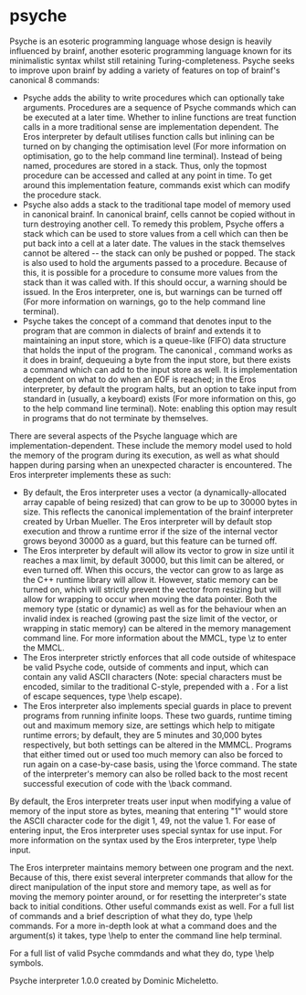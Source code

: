 # psyche
Psyche is an esoteric programming language whose design is heavily influenced by brainf, another esoteric
programming language known for its minimalistic syntax whilst still retaining Turing-completeness. Psyche
seeks to improve upon brainf by adding a variety of features on top of brainf's canonical 8 commands:
 - Psyche adds the ability to write procedures which can optionally take arguments. Procedures are a
sequence of Psyche commands which can be executed at a later time. Whether to inline functions are
treat function calls in a more traditional sense are implementation dependent. The Eros interpreter
by default utilises function calls but inlining can be turned on by changing the optimisation level
(For more information on optimisation, go to the help command line terminal).
Instead of being named, procedures are stored in a stack. Thus, only the topmost procedure can be
accessed and called at any point in time. To get around this implementation feature, commands exist
which can modify the procedure stack.
 - Psyche also adds a stack to the traditional tape model of memory used in canonical brainf. In
canonical brainf, cells cannot be copied without in turn destroying another cell. To remedy this
problem, Psyche offers a stack which can be used to store values from a cell which can then be put
back into a cell at a later date. The values in the stack themselves cannot be altered -- the stack
can only be pushed or popped. The stack is also used to hold the arguments passed to a procedure.
Because of this, it is possible for a procedure to consume more values from the stack than it was
called with. If this should occur, a warning should be issued. In the Eros interpreter, one is, but
warnings can be turned off (For more information on warnings, go to the help command line terminal).
 - Psyche takes the concept of a command that denotes input to the program that are common in dialects
of brainf and extends it to maintaining an input store, which is a queue-like (FIFO) data structure
that holds the input of the program. The canonical , command works as it does in brainf, dequeuing
a byte from the input store, but there exists a command which can add to the input store as well.
It is implementation dependent on what to do when an EOF is reached; in the Eros interpreter, by
default the program halts, but an option to take input from standard in (usually, a keyboard)
exists (For more information on this, go to the help command line terminal). Note: enabling this
option may result in programs that do not terminate by themselves.

There are several aspects of the Psyche language which are implementation-dependent. These include the
memory model used to hold the memory of the program during its execution, as well as what should happen
during parsing when an unexpected character is encountered. The Eros interpreter implements these as such:
- By default, the Eros interpreter uses a vector (a dynamically-allocated array capable of being
resized) that can grow to be up to 30000 bytes in size. This reflects the canonical implementation of
the brainf interpreter created by Urban Mueller. The Eros interpreter will by default stop execution
and throw a runtime error if the size of the internal vector grows beyond 30000 as a guard, but this
feature can be turned off.
 - The Eros interpreter by default will allow its vector to grow in size until it reaches a max limit,
by default 30000, but this limit can be altered, or even turned off. When this occurs, the vector can
grow to as large as the C++ runtime library will allow it. However, static memory can be turned on,
which will strictly prevent the vector from resizing but will allow for wrapping to occur when moving
the data pointer. Both the memory type (static or dynamic) as well as for the behaviour when an invalid
index is reached (growing past the size limit of the vector, or wrapping in static memory) can be
altered in the memory management command line. For more information about the MMCL, type \z to enter the
MMCL.
- The Eros interpreter strictly enforces that all code outside of whitespace be valid Psyche code, outside
of comments and input, which can contain any valid ASCII characters (Note: special characters must be
encoded, similar to the traditional C-style, prepended with a \. For a list of escape sequences, type
\help escape).
 - The Eros interpreter also implements special guards in place to prevent programs from running infinite
loops. These two guards, runtime timing out and maximum memory size, are settings which help to
mitigate runtime errors; by default, they are 5 minutes and 30,000 bytes respectively, but both settings
can be altered in the MMMCL. Programs that either timed out or used too much memory can also be forced
to run again on a case-by-case basis, using the \force command. The state of the interpreter's memory
can also be rolled back to the most recent successful execution of code with the \back command.

By default, the Eros interpreter treats user input when modifying a value of memory of the input store as
bytes, meaning that entering "1" would store the ASCII character code for the digit 1, 49, not the value 1.
For ease of entering input, the Eros interpreter uses special syntax for use input. For more information
on the syntax used by the Eros interpreter, type \help input.

The Eros interpreter maintains memory between one program and the next. Because of this, there exist several
interpreter commands that allow for the direct manipulation of the input store and memory tape, as well as
for moving the memory pointer around, or for resetting the interpreter's state back to initial conditions.
Other useful commands exist as well. For a full list of commands and a brief description of what they do,
type \help commands. For a more in-depth look at what a command does and the argument(s) it takes, type
\help to enter the command line help terminal.

For a full list of valid Psyche commdands and what they do, type \help symbols.

Psyche interpreter 1.0.0 created by Dominic Micheletto.
